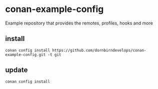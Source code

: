 # conan-example-config
Example repository that provides the remotes, profiles, hooks and more

## install

```
conan config install https://github.com/dornbirndevelops/conan-example-config.git -t git
```

## update

```
conan config install
```
